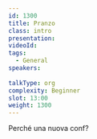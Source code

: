 ```yaml
---
id: 1300
title: Pranzo
class: intro
presentation:
videoId:
tags:
  - General
speakers:
  
talkType: org
complexity: Beginner
slot: 13:00
weight: 1300
---
```


Perché una nuova conf?
